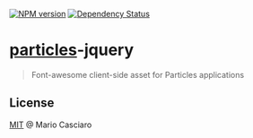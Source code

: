 [![NPM version](https://badge.fury.io/js/particles-font-awesome.png)](http://badge.fury.io/js/particles-font-awesome) 
[![Dependency Status](https://gemnasium.com/particles/particles-font-awesome.png)](https://gemnasium.com/particles/particles-font-awesome)

# [particles](https://github.com/particles/particles)-jquery

> Font-awesome client-side asset for Particles applications

## License

[MIT](http://en.wikipedia.org/wiki/MIT_License) @ Mario Casciaro